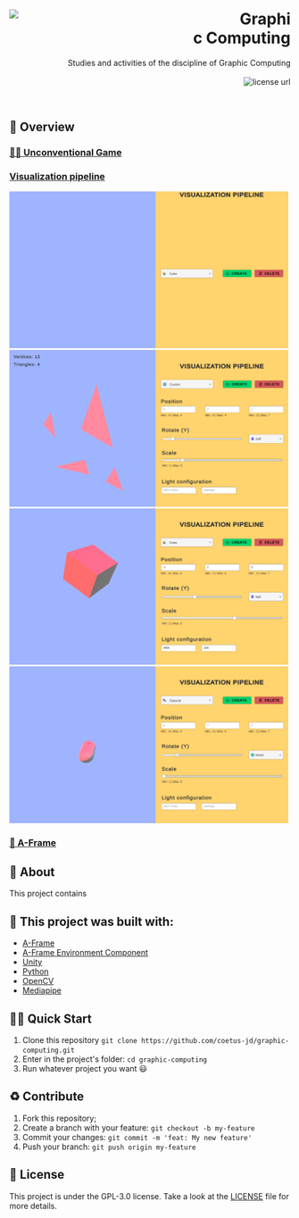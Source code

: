 <h1 align="right">
  <img src="http://cgg.unibe.ch/media/teaser_photos/asianDragon.png" width="400px" align="left" />
  Graphic Computing
</h1>

<p align="right">
Studies and activities of the discipline of Graphic Computing
  <br><br>
  <!-- License -->
  <a>
    <img alt="license url" src="https://img.shields.io/badge/license%20-MIT-1C1E26?style=for-the-badge&labelColor=1C1E26&color=61ffca">
  </a>
</p>
<br>

## :eyes: Overview

### [🖐🏻 Unconventional Game](https://github.com/coetus-jd/unconventional-game)

### [Visualization pipeline](https://github.com/coetus-jd/graphic-computing/tree/main/VisualizationPipeline)

<div>
  <img src="./Docs/VisualizationPipeline/Home.png" width="500px" height="auto"/>
  <img src="./Docs/VisualizationPipeline/DynamicObject.png" width="500px" height="auto"/>
  <img src="./Docs/VisualizationPipeline/Cube.png" width="500px" height="auto"/>
  <img src="./Docs/VisualizationPipeline/Capsule.png" width="500px" height="auto"/>
</div>

### [🧊 A-Frame](https://github.com/coetus-jd/a-frame-vr)

## :open_book: About 
This project contains 

## :bricks: This project was built with: 
- [A-Frame](https://aframe.io/)
- [A-Frame Environment Component](https://github.com/supermedium/aframe-environment-component)
- [Unity](https://unity.com/)
- [Python](https://www.python.org/)
- [OpenCV](https://opencv.org/)
- [Mediapipe](https://mediapipe.dev/)

## 🏄‍♂️ Quick Start
 1. Clone this repository `git clone https://github.com/coetus-jd/graphic-computing.git`
 2. Enter in the project's folder: `cd graphic-computing`
 3. Run whatever project you want 😃
 
## :recycle: Contribute
 1. Fork this repository;
 2. Create a branch with your feature: ```git checkout -b my-feature```
 3. Commit your changes: ```git commit -m 'feat: My new feature'```
 4. Push your branch: ```git push origin my-feature```

## :page_with_curl:	License
This project is under the GPL-3.0 license. Take a look at the [LICENSE](LICENSE) file for more details.
